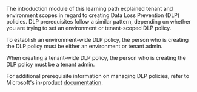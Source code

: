 The introduction module of this learning path explained tenant 
and environment scopes in regard to creating Data Loss Prevention (DLP) 
policies. DLP prerequisites follow a similar pattern, depending on 
whether you are trying to set an environment or tenant-scoped DLP policy.

To establish an environment-wide DLP policy, the person who is creating the DLP
policy must be either an environment or tenant admin.

When creating a tenant-wide DLP policy, the person who is creating the DLP
policy must be a tenant admin.

For additional prerequisite information on managing DLP policies, 
refer to Microsoft's in-product [documentation](https://docs.microsoft.com/power-automate/prevent-data-loss#managing-dlp-policies).
